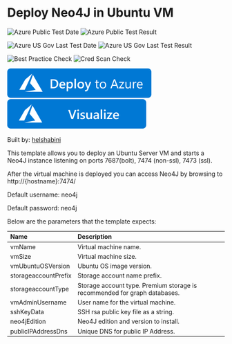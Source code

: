 # Deploy Neo4J in Ubuntu VM

![Azure Public Test Date](https://azurequickstartsservice.blob.core.windows.net/badges/neo4j-ubuntu-vm/PublicLastTestDate.svg)
![Azure Public Test Result](https://azurequickstartsservice.blob.core.windows.net/badges/neo4j-ubuntu-vm/PublicDeployment.svg)

![Azure US Gov Last Test Date](https://azurequickstartsservice.blob.core.windows.net/badges/neo4j-ubuntu-vm/FairfaxLastTestDate.svg)
![Azure US Gov Last Test Result](https://azurequickstartsservice.blob.core.windows.net/badges/neo4j-ubuntu-vm/FairfaxDeployment.svg)

![Best Practice Check](https://azurequickstartsservice.blob.core.windows.net/badges/neo4j-ubuntu-vm/BestPracticeResult.svg)
![Cred Scan Check](https://azurequickstartsservice.blob.core.windows.net/badges/neo4j-ubuntu-vm/CredScanResult.svg)

[![Deploy To Azure](https://raw.githubusercontent.com/Azure/azure-quickstart-templates/master/1-CONTRIBUTION-GUIDE/images/deploytoazure.svg?sanitize=true)]("https://portal.azure.com/#create/Microsoft.Template/uri/https%3A%2F%2Fraw.githubusercontent.com%2FAzure%2Fazure-quickstart-templates%2Fmaster%2Fneo4j-ubuntu-vm%2Fazuredeploy.json")
[![Visualize](https://raw.githubusercontent.com/Azure/azure-quickstart-templates/master/1-CONTRIBUTION-GUIDE/images/visualizebutton.svg?sanitize=true)]("http://armviz.io/#/?load=https%3A%2F%2Fraw.githubusercontent.com%2FAzure%2Fazure-quickstart-templates%2Fmaster%2Fneo4j-ubuntu-vm%2Fazuredeploy.json")

Built by: [helshabini](https://github.com/helshabini)

This template allows you to deploy an Ubuntu Server VM and starts a Neo4J
instance listening on ports 7687(bolt), 7474 (non-ssl), 7473 (ssl).

After the virtual machine is deployed you can access Neo4J by browsing to
http://{hostname}:7474/

Default username: neo4j

Default password: neo4j

Below are the parameters that the template expects:

| Name                 | Description                                                               |
| :------------------- | :------------------------------------------------------------------------ |
| vmName               | Virtual machine name.                                                     |
| vmSize               | Virtual machine size.                                                     |
| vmUbuntuOSVersion    | Ubuntu OS image version.                                                  |
| storageaccountPrefix | Storage account name prefix.                                              |
| storageaccountType   | Storage account type. Premium storage is recommended for graph databases. |
| vmAdminUsername      | User name for the virtual machine.                                        |
| sshKeyData           | SSH rsa public key file as a string.                                      |
| neo4jEdition         | Neo4J edition and version to install.                                     |
| publicIPAddressDns   | Unique DNS for public IP Address.                                         |
